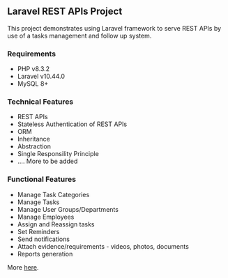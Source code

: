 ## Laravel REST APIs Project
This project demonstrates using Laravel framework to serve REST APIs by use of a tasks management and follow up system.

### Requirements
-  PHP v8.3.2
-  Laravel v10.44.0
-  MySQL 8+


### Technical Features
-  REST APIs
-  Stateless Authentication of REST APIs
-  ORM
-  Inheritance
-  Abstraction
- Single Responsility Principle
-  .... More to be added


### Functional Features
-  Manage Task Categories
-  Manage Tasks
-  Manage User Groups/Departments
-  Manage Employees
-  Assign and Reassign tasks
-  Set Reminders
-  Send notifications
-  Attach evidence/requirements - videos, photos, documents
-  Reports generation

More [here](TODOs.md).